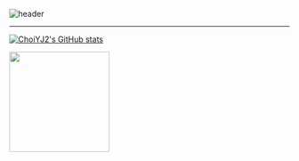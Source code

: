 ![header](https://capsule-render.vercel.app/api?type=waving&text=ChoiYJ2's%GitHub&color=gradient&customColorList=26&height=280&animation=fadeIn&fontColor=F0FFF0)

---

[![ChoiYJ2's GitHub stats](https://github-readme-stats.vercel.app/api?username=ChoiYJ2&include_all_commits=true&theme=F0FFF0&hide_border=true&count_private=true)](https://github.com/ChoiYJ2)

<a href="https://github.com/ChoiYJ2"><img align="center" style="height:180px" src="https://github-readme-stats.vercel.app/api/top-langs/?username=ChoiYJ2&layout=compact&theme=merko&hide_border=true" /></a> 
<!--
**ChoiYJ2/ChoiYJ2** is a ✨ _special_ ✨ repository because its `README.md` (this file) appears on your GitHub profile.

Here are some ideas to get you started:

- 🔭 I’m currently working on ...
- 🌱 I’m currently learning ...
- 👯 I’m looking to collaborate on ...
- 🤔 I’m looking for help with ...
- 💬 Ask me about ...
- 📫 How to reach me: ...
- 😄 Pronouns: ...
- ⚡ Fun fact: ...
-->
